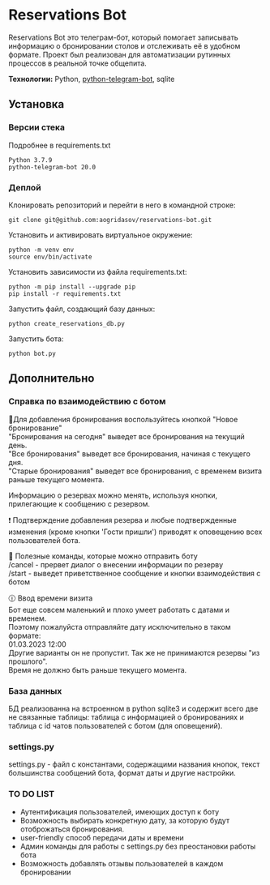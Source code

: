 # Reservations Bot

Reservations Bot это телеграм-бот, который помогает записывать информацию о бронировании столов и отслеживать её в удобном формате.
Проект был реализован для автоматизации рутинных процессов в реальной точке общепита.

**Технологии:** Python, [python-telegram-bot](https://github.com/python-telegram-bot/python-telegram-bot), sqlite 

## Установка

### Версии стека
Подробнее в requirements.txt
```
Python 3.7.9
python-telegram-bot 20.0
``` 

### Деплой
Клонировать репозиторий и перейти в него в командной строке:
```
git clone git@github.com:aogridasov/reservations-bot.git
``` 
Установить и активировать виртуальное окружение:
``` 
python -m venv env
source env/bin/activate
```
Установить зависимости из файла requirements.txt:
```
python -m pip install --upgrade pip
pip install -r requirements.txt
``` 
Запустить файл, создающий базу данных:
```
python create_reservations_db.py
```
Запустить бота:
```
python bot.py
```

## Дополнительно

### Справка по взаимодействию с ботом
📖Для добавления бронирования воспользуйтесь кнопкой "Новое бронирование"  
"Бронирования на сегодня" выведет все бронирования на текущий день.  
"Все бронирования" выведет все бронирования, начиная с текущего дня.  
"Старые бронирования" выведет все бронирования, с временем визита раньше текущего момента.  

Информацию о резервах можно менять, используя кнопки, прилегающие к сообщению с резервом.  

❗ Подтверждение добавления резерва и любые подтвержденные изменения (кроме кнопки 'Гости пришли') приводят к оповещению всех пользователей бота.  

🤖 Полезные команды, которые можно отправить боту  
/cancel - прервет диалог о внесении информации по резерву  
/start - выведет приветственное сообщение и кнопки взаимодействия с ботом  

🕧 Ввод времени визита  
Бот еще совсем маленький и плохо умеет работать с датами и временем.  
Поэтому пожалуйста отправляйте дату исключительно в таком формате:  
01.03.2023 12:00  
Другие варианты он не пропустит. Так же не принимаются резервы "из прошлого".  
Время не должно быть раньше текущего момента.  

### База данных
БД реализованна на встроенном в python sqlite3 и содержит всего две не связанные таблицы: таблица с информацией о бронированиях и таблица с id чатов пользователей с ботом (для оповещений).

### settings.py
settings.py - файл с константами, содержащими названия кнопок, текст большинства сообщений бота, формат даты и другие настройки.

### TO DO LIST
- Аутентификация пользователей, имеющих доступ к боту
- Возможность выбирать конкретную дату, за которую будут отоброжаться бронирования.
- user-friendly способ передачи даты и времени
- Админ команды для работы с settings.py без преостановки работы бота
- Возможность добавлять отзывы пользователей в каждом бронировании
